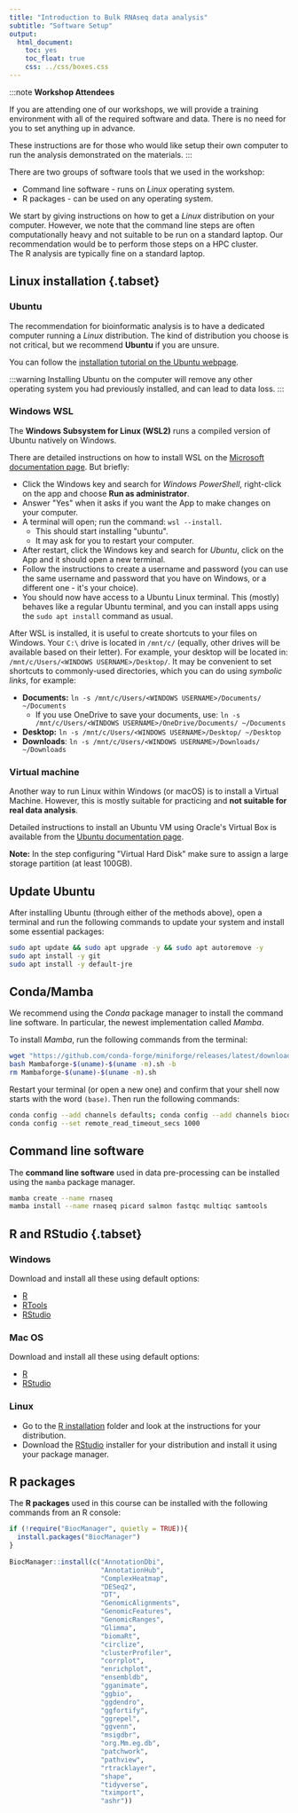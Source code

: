 ```yaml
---
title: "Introduction to Bulk RNAseq data analysis"
subtitle: "Software Setup"
output:
  html_document:
    toc: yes
    toc_float: true
    css: ../css/boxes.css
---
```


:::note
**Workshop Attendees**

If you are attending one of our workshops, we will provide a training environment with all of the required software and data. 
There is no need for you to set anything up in advance. 
 
These instructions are for those who would like setup their own computer to run the analysis demonstrated on the materials.
:::

There are two groups of software tools that we used in the workshop: 

- Command line software - runs on _Linux_ operating system.
- R packages - can be used on any operating system. 

We start by giving instructions on how to get a _Linux_ distribution on your computer. 
However, we note that the command line steps are often computationally heavy and not suitable to be run on a standard laptop. 
Our recommendation would be to perform those steps on a HPC cluster.  
The R analysis are typically fine on a standard laptop. 


## Linux installation {.tabset}

### Ubuntu

The recommendation for bioinformatic analysis is to have a dedicated computer running a _Linux_ distribution. 
The kind of distribution you choose is not critical, but we recommend **Ubuntu** if you are unsure.

You can follow the [installation tutorial on the Ubuntu webpage](https://ubuntu.com/tutorials/install-ubuntu-desktop#1-overview). 

:::warning
Installing Ubuntu on the computer will remove any other operating system you had previously installed, and can lead to data loss. 
:::

### Windows WSL

The **Windows Subsystem for Linux (WSL2)** runs a compiled version of Ubuntu natively on Windows. 

There are detailed instructions on how to install WSL on the [Microsoft documentation page](https://learn.microsoft.com/en-us/windows/wsl/install). 
But briefly:

- Click the Windows key and search for  _Windows PowerShell_, right-click on the app and choose **Run as administrator**. 
- Answer "Yes" when it asks if you want the App to make changes on your computer. 
- A terminal will open; run the command: `wsl --install`. 
  - This should start installing "ubuntu". 
  - It may ask for you to restart your computer. 
- After restart, click the Windows key and search for _Ubuntu_, click on the App and it should open a new terminal. 
- Follow the instructions to create a username and password (you can use the same username and password that you have on Windows, or a different one - it's your choice). 
- You should now have access to a Ubuntu Linux terminal. 
  This (mostly) behaves like a regular Ubuntu terminal, and you can install apps using the `sudo apt install` command as usual. 

After WSL is installed, it is useful to create shortcuts to your files on Windows. 
Your `C:\` drive is located in `/mnt/c/` (equally, other drives will be available based on their letter). 
For example, your desktop will be located in: `/mnt/c/Users/<WINDOWS USERNAME>/Desktop/`. 
It may be convenient to set shortcuts to commonly-used directories, which you can do using _symbolic links_, for example: 

- **Documents:** `ln -s /mnt/c/Users/<WINDOWS USERNAME>/Documents/ ~/Documents`
  - If you use OneDrive to save your documents, use: `ln -s /mnt/c/Users/<WINDOWS USERNAME>/OneDrive/Documents/ ~/Documents`
- **Desktop:** `ln -s /mnt/c/Users/<WINDOWS USERNAME>/Desktop/ ~/Desktop`
- **Downloads**: `ln -s /mnt/c/Users/<WINDOWS USERNAME>/Downloads/ ~/Downloads`

### Virtual machine

Another way to run Linux within Windows (or macOS) is to install a Virtual Machine.
However, this is mostly suitable for practicing and **not suitable for real data analysis**.

Detailed instructions to install an Ubuntu VM using Oracle's Virtual Box is available from the [Ubuntu documentation page](https://ubuntu.com/tutorials/how-to-run-ubuntu-desktop-on-a-virtual-machine-using-virtualbox#1-overview).

**Note:** In the step configuring "Virtual Hard Disk" make sure to assign a large storage partition (at least 100GB).


## Update Ubuntu

After installing Ubuntu (through either of the methods above), open a terminal and run the following commands to update your system and install some essential packages: 

```bash
sudo apt update && sudo apt upgrade -y && sudo apt autoremove -y
sudo apt install -y git
sudo apt install -y default-jre
```


## Conda/Mamba

We recommend using the _Conda_ package manager to install the command line software. 
In particular, the newest implementation called _Mamba_. 

To install _Mamba_, run the following commands from the terminal: 

```bash
wget "https://github.com/conda-forge/miniforge/releases/latest/download/Mambaforge-$(uname)-$(uname -m).sh"
bash Mambaforge-$(uname)-$(uname -m).sh -b
rm Mambaforge-$(uname)-$(uname -m).sh
```

Restart your terminal (or open a new one) and confirm that your shell now starts with the word `(base)`.
Then run the following commands: 

```bash
conda config --add channels defaults; conda config --add channels bioconda; conda config --add channels conda-forge
conda config --set remote_read_timeout_secs 1000
```


## Command line software

The **command line software** used in data pre-processing can be installed using the `mamba` package manager. 

```bash
mamba create --name rnaseq
mamba install --name rnaseq picard salmon fastqc multiqc samtools
```


## R and RStudio {.tabset}

### Windows

Download and install all these using default options:

- [R](https://cran.r-project.org/bin/windows/base/release.html)
- [RTools](https://cran.r-project.org/bin/windows/Rtools/)
- [RStudio](https://www.rstudio.com/products/rstudio/download/#download)

### Mac OS

Download and install all these using default options:

- [R](https://cran.r-project.org/bin/macosx/)
- [RStudio](https://www.rstudio.com/products/rstudio/download/#download)

### Linux

- Go to the [R installation](https://cran.r-project.org/bin/linux/) folder and look at the instructions for your distribution.
- Download the [RStudio](https://www.rstudio.com/products/rstudio/download/#download) installer for your distribution and install it using your package manager.


## R packages

The **R packages** used in this course can be installed with the following commands from an R console:

```r
if (!require("BiocManager", quietly = TRUE)){
  install.packages("BiocManager")
}
    
BiocManager::install(c("AnnotationDbi", 
                       "AnnotationHub", 
                       "ComplexHeatmap", 
                       "DESeq2", 
                       "DT", 
                       "GenomicAlignments", 
                       "GenomicFeatures", 
                       "GenomicRanges", 
                       "Glimma", 
                       "biomaRt", 
                       "circlize", 
                       "clusterProfiler",
                       "corrplot", 
                       "enrichplot", 
                       "ensembldb", 
                       "gganimate", 
                       "ggbio", 
                       "ggdendro", 
                       "ggfortify", 
                       "ggrepel", 
                       "ggvenn", 
                       "msigdbr", 
                       "org.Mm.eg.db", 
                       "patchwork", 
                       "pathview", 
                       "rtracklayer", 
                       "shape", 
                       "tidyverse", 
                       "tximport",
                       "ashr"))
```
